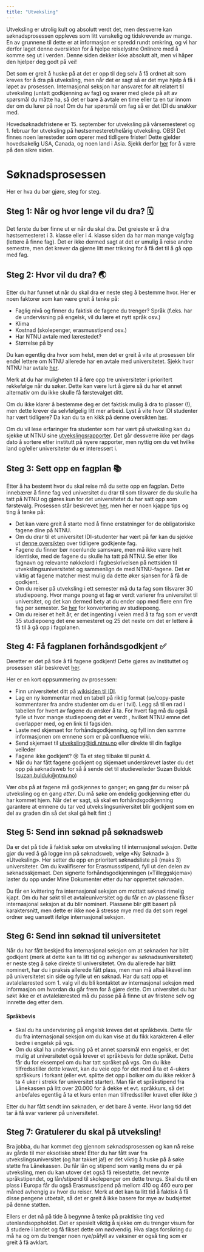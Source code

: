 ```yaml
---
title: "Utveksling"
---
```


Utveksling er utrolig kult og absolutt verdt det, men dessverre kan søknadsprosessen oppleves som litt vanskelig og tidskrevende av mange. En av grunnene til dette er at informasjon er spredd rundt omkring, og vi har derfor laget denne oversikten for å hjelpe reiselystne Onlinere med å komme seg ut i verden. Denne siden dekker ikke absolutt alt, men vi håper den hjelper deg godt på vei! 
 
Det som er greit å huske på at det er opp til deg selv å få ordnet alt som kreves for å dra på utveksling, men når det er sagt så er det mye hjelp å få i løpet av prosessen. Internasjonal seksjon har ansvaret for alt relatert til utveksling (untatt godkjenning av fag) og svarer med glede på alt av spørsmål du måtte ha, så det er bare å avtale en time eller ta en tur innom der om du lurer på noe! Om du har spørsmål om fag så er det IDI du snakker med.

Hovedsøknadsfristene er 15. september for utveksling på vårsemesteret og 1. februar for utveksling på høstsemesteret/helårig utveksling. OBS! Det finnes noen læresteder som operer med tidligere frister! Dette gjelder hovedsakelig USA, Canada, og noen land i Asia. Sjekk derfor [her](https://innsida.ntnu.no/wiki/-/wiki/Norsk/S%C3%B8knadsfrister+for+utenlandsstudier) for å være på den sikre siden. 

Søknadsprosessen
==================
Her er hva du bør gjøre, steg for steg.

Steg 1: Når og hvor lenge vil du dra? 🗓
------------------
Det første du bør finne ut er når du skal dra. Det greieste er å dra høstsemesteret i 3. klasse eller i 4. klasse siden da har man mange valgfag (lettere å finne fag). Det er ikke dermed sagt at det er umulig å reise andre semestre, men det krever da gjerne litt mer triksing for å få det til å gå opp med fag.

Steg 2: Hvor vil du dra? 🌏
------------------
Etter du har funnet ut når du skal dra er neste steg å bestemme hvor. Her er noen faktorer som kan være greit å tenke på:  
- Faglig nivå og finner du faktisk de fagene du trenger?
Språk (f.eks. har de undervisning på engelsk, vil du lære et nytt språk osv.)  
- Klima  
- Kostnad (skolepenger, erasmusstipend osv.)  
- Har NTNU avtale med lærestedet?  
- Størrelse på by  

Du kan egentlig dra hvor som helst, men det er greit å vite at prosessen blir endel lettere om NTNU allerede har en avtale med universitetet. Sjekk hvor NTNU har avtale [her](https://innsida.ntnu.no/studiested-utland. ).
 
Merk at du har muligheten til å føre opp tre universiteter i prioritert rekkefølge når du søker. Dette kan være lurt å gjøre så du har et annet alternativ om du ikke skulle få førstevalget ditt.

Om du ikke klarer å bestemme deg er det faktisk mulig å dra to plasser (!), men dette krever da selvfølgelig litt mer arbeid. Lyst å vite hvor IDI studenter har vært tidligere? Da kan du ta en kikk på denne oversikten [her](https://www.ntnu.no/international/studentweb/idireist.pdf).

Om du vil lese erfaringer fra studenter som har vært på utveksling kan du sjekke ut NTNU sine [utvekslingsrapporter](https://www.ntnu.no/studier/studier_i_utlandet/rapport/search.php?language=no). Det går dessverre ikke per dags dato å sortere etter institutt på nyere rapporter, men nyttig om du vet hvilke land og/eller universiteter du er interessert i.

Steg 3: Sett opp en fagplan 📚
------------------
Etter å ha bestemt hvor du skal reise må du sette opp en fagplan. Dette innebærer å finne fag ved universitet du drar til som tilsvarer de du skulle ha tatt på NTNU og gjøres kun for det universitetet du har satt opp som førstevalg. Prosessen står beskrevet [her](https://innsida.ntnu.no/wiki/-/wiki/Norsk/Forh%C3%A5ndsgodkjenning+av+fagplan+ved+utenlandsopphold#section-Forh%C3%A5ndsgodkjenning+av+fagplan+ved+utenlandsopphold-R%C3%A5d+om+valg+av+emner), men her er noen kjappe tips og ting å tenke på:

-  Det kan være greit å starte med å finne erstatninger for de obligatoriske fagene dine på NTNU.
- Om du drar til et universitet IDI-studenter har vært på før kan du sjekke ut [denne oversikten](https://www.ntnu.no/wiki/pages/viewpage.action?pageId=120160900) over tidligere godkjente fag.
- Fagene du finner bør noenlunde samsvare, men må ikke være helt identiske, med de fagene du skulle ha tatt på NTNU. Se etter like fagnavn og relevante nøkkelord i fagbeskrivelsen på nettsiden til utvekslingsuniversitetet og sammenlign de med NTNU-fagene. Det er viktig at fagene matcher mest mulig da dette øker sjansen for å få de godkjent.
- Om du reiser på utveksling i ett semester må du ta fag som tilsvarer 30 studiepoeng. Hvor mange poeng et fag er verdt varierer fra universitet til universitet, og det kan dermed bety at du ender opp med flere enn fire fag per semester. Se [her](https://www.ntnu.no/international/studentweb/gnag/gnag.htm) for konvertering av studiepoeng. 
- Om du reiser et helt år, er det ingenting i veien med å ta fag som er verdt 35 studiepoeng det ene semesteret og 25 det neste om det er lettere å få til å gå opp i fagplanen.

Steg 4: Få fagplanen forhåndsgodkjent ✅
------------------
Deretter er det på tide å få fagene godkjent! Dette gjøres av instituttet og prosessen står beskrevet [her](https://innsida.ntnu.no/wiki/-/wiki/Norsk/Utveksling+-+IDI#Krav%20for%20informatikk%20-%20master%20(2-%C3%A5rig)).

Her er en kort oppsummering av prosessen:   
- Finn universitetet ditt på [wikisiden til IDI](https://www.ntnu.no/wiki/pages/viewpage.action?pageId=120160900).   
- Lag en ny kommentar med en tabell på riktig format (se/copy-paste kommentarer fra andre studenter om du er i tvil). Legg så til en rad i tabellen for hvert av fagene du ønsker å ta. For hvert fag må du også fylle ut hvor mange studiepoeng det er verdt , hvilket NTNU emne det overlapper med, og en link til fagsiden.   
- Laste ned skjemaet for forhåndsgodkjenning, og fyll inn den samme informasjonen om emnene som er på confluence wiki.  
- Send skjemaet til utveksling@idi.ntnu.no eller direkte til din faglige veileder   
- Fagene ikke godkjent? 😢 Ta et steg tilbake til punkt 4.  
- Når du har fått fagene godkjent og skjemaet underskrevet laster du det opp på søknadsweb for så å sende det til studieveileder Suzan Bulduk (suzan.bulduk@ntnu.no)   

Vær obs på at fagene må godkjennes to ganger; en gang *før* du reiser på utveksling og en gang *etter*. Du må søke om endelig godkjenning etter du har kommet hjem. Når det er sagt, så skal en forhåndsgodkjenning garantere at emnene du tar ved utvekslingsuniversitet blir godkjent som en del av graden din så det skal gå helt fint :)

Steg 5: Send inn søknad på søknadsweb
------------------
Da er det på tide å faktisk søke om utveksling til internasjonal seksjon. Dette gjør du ved å gå logge inn på søknadsweb, velge «Ny Søknad» à «Utveksling». Her setter du opp en prioritert søknadsliste på (maks 3) universiteter. Om du kvalifiserer for Erasmussstipend, fyll ut den delen av søknadsskjemaet. Den signerte forhåndsgodkjenningen («Tilleggskjema») laster du opp under Mine Dokumenter etter du har opprettet søknaden.
 
Du får en kvittering fra internasjonal seksjon om mottatt søknad rimelig kjapt. Om du har søkt til et avtaleuniversitet og du får en av plassene fikser internasjonal seksjon at du blir nominert. Plassene blir gitt basert på karaktersnitt, men dette er ikke noe å stresse mye med da det som regel ordner seg uansett ifølge internasjonal seksjon.

Steg 6: Send inn søknad til universitetet
------------------
Når du har fått beskjed fra internasjonal seksjon om at søknaden har blitt godkjent (merk at dette kan ta litt tid og avhenger av søknadsuniversitetet) er neste steg å søke direkte til universitetet. Om du allerede har blitt nominert, har du i praksis allerede fått plass, men man må altså likevel inn på universitetet sin side og fylle ut en søknad. Har du satt opp et avtalelærested som 1. valg vil du bli kontaktet av internasjonal seksjon med informasjon om hvordan du går frem for å gjøre dette. Om universitet du har søkt ikke er et avtalelærested må du passe på å finne ut av fristene selv og innrette deg etter dem.

#### Språkbevis
- Skal du ha undervisning på engelsk kreves det et språkbevis. Dette får du fra internasjonal seksjon om du kan vise at du fikk karakteren 4 eller bedre i engelsk på vgs.
- Om du skal ha undervisning på et annet spørsmål enn engelsk, er det mulig at universitetet også krever et språkbevis for dette språket. Dette får du for eksempel om du har tatt språket på vgs. Om du ikke tilfredsstiller dette kravet, kan du veie opp for det med å ta et 4-ukers språkkurs i forkant (eller evt. splitte det opp i bolker om du ikke rekker å ta 4 uker i strekk før universitet starter). Man får et språkstipend fra Lånekassen på litt over 20.000 for å dekke et evt. språkkurs, så det anbefales egentlig å ta et kurs enten man tilfredsstiller kravet eller ikke ;)

Etter du har fått sendt inn søknaden, er det bare å vente. Hvor lang tid det tar å få svar varierer på universitetet. 

Steg 7: Gratulerer du skal på utveksling!
------------------
Bra jobba, du har kommet deg gjennom søknadsprosessen og kan nå reise av gårde til mer eksotiske strøk! Etter du har fått svar fra utvekslingsuniversitet (og har takket ja!) er det viktig å huske på å søke støtte fra Lånekassen. Du får lån og stipend som vanlig mens du er på utveksling, men du kan utover det også få reisestøtte, det nevnte språkstipendet, og lån/stipend til skolepenger om dette trengs. Skal du til en plass i Europa får du også Erasmusstipend på mellom 410 og 460 euro per måned avhengig av hvor du reiser. Merk at det kan ta litt tid å faktisk å få disse pengene utbetalt, så det er greit å ikke basere for mye av budsjettet på denne støtten. 
 
Ellers er det nå på tide å begynne å tenke på praktiske ting ved utenlandsoppholdet. Det er spesielt viktig å sjekke om du trenger visum for å studere i landet og få fikset dette om nødvendig. Hva slags forsikring du må ha og om du trenger noen nye/påfyll av vaksiner er også ting som er greit å få avklart.